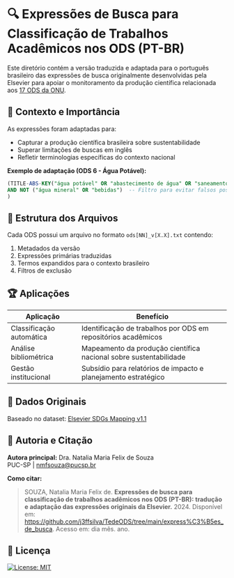 # 🔍 Expressões de Busca para Classificação de Trabalhos Acadêmicos nos ODS (PT-BR)

Este diretório contém a versão traduzida e adaptada para o português brasileiro das expressões de busca originalmente desenvolvidas pela Elsevier para apoiar o monitoramento da produção científica relacionada aos [17 ODS da ONU](https://brasil.un.org/pt-br/sdgs).

## 🎯 Contexto e Importância

As expressões foram adaptadas para:

- Capturar a produção científica brasileira sobre sustentabilidade
- Superar limitações de buscas em inglês
- Refletir terminologias específicas do contexto nacional

**Exemplo de adaptação (ODS 6 - Água Potável):**
```sql
(TITLE-ABS-KEY("água potável" OR "abastecimento de água" OR "saneamento básico")
AND NOT ("água mineral" OR "bebidas")  -- Filtro para evitar falsos positivos
)
```

## 📂 Estrutura dos Arquivos

Cada ODS possui um arquivo no formato `ods[NN]_v[X.X].txt` contendo:

1. Metadados da versão
2. Expressões primárias traduzidas
3. Termos expandidos para o contexto brasileiro
4. Filtros de exclusão

## 🏆 Aplicações

| Aplicação | Benefício |
|-----------|-----------|
| Classificação automática | Identificação de trabalhos por ODS em repositórios acadêmicos |
| Análise bibliométrica | Mapeamento da produção científica nacional sobre sustentabilidade |
| Gestão institucional | Subsídio para relatórios de impacto e planejamento estratégico |

## 📌 Dados Originais

Baseado no dataset:
[Elsevier SDGs Mapping v1.1](https://elsevier.digitalcommonsdata.com/datasets/y2zyy9vwzy/1)

## 📄 Autoria e Citação

**Autora principal:**
Dra. Natalia Maria Felix de Souza  
PUC-SP | [nmfsouza@pucsp.br](mailto:nmfsouza@pucsp.br)

**Como citar:**
> SOUZA, Natalia Maria Felix de. **Expressões de busca para classificação de trabalhos acadêmicos nos ODS (PT-BR): tradução e adaptação das expressões originais da Elsevier.** 2024. Disponível em: <https://github.com/j3ffsilva/TedeODS/tree/main/express%C3%B5es_de_busca>. Acesso em: dia mês. ano.


## 📜 Licença
[![License: MIT](https://img.shields.io/badge/License-MIT-green.svg)](LICENSE)